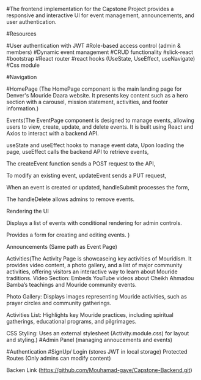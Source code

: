 #The frontend implementation for the Capstone Project provides a responsive and interactive UI for event management, announcements, and user authentication.

#Resources 

#User authentication with JWT
#Role-based access control (admin & members)
#Dynamic event management
#CRUD functionality
#slick-react
#bootstrap
#React router
#react hooks (UseState, UseEffect, useNavigate)
#Css module

#Navigation

#HomePage (The HomePage component is the main landing page for Denver's Mouride Daara website. It presents key content such as a hero section with a carousel, mission statement, activities, and footer information.) 


Events(The EventPage component is designed to manage events, allowing users to view, create, update, and delete events. It is built using React and Axios to interact with a backend API.

useState and useEffect hooks to manage event data,
Upon loading the page, useEffect calls the backend API to retrieve events,

The createEvent function sends a POST request to the API, 

To modify an existing event, updateEvent sends a PUT request, 

When an event is created or updated, handleSubmit processes the form, 

The handleDelete allows admins to remove events.

Rendering the UI

Displays a list of events with conditional rendering for admin controls.

Provides a form for creating and editing events.
) 


Announcements (Same path as Event Page)

Activities(The Activity Page is showcaseing key activities of Mouridism. It provides video content, a photo gallery, and a list of major community activities, offering visitors an interactive way to learn about Mouride traditions.
Video Section: Embeds YouTube videos about Cheikh Ahmadou Bamba’s teachings and Mouride community events.

Photo Gallery: Displays images representing Mouride activities, such as prayer circles and community gatherings.

Activities List: Highlights key Mouride practices, including spiritual gatherings, educational programs, and pilgrimages.

CSS Styling: Uses an external stylesheet (Activity.module.css) for layout and styling.)
#Admin Panel (managing annoucements and events)

#Authentication
#SignUp/ Login (stores JWT in local storage)
Protected Routes (Only admins can modify content)



Backen Link (https://github.com/Mouhamad-gaye/Capstone-Backend.git)